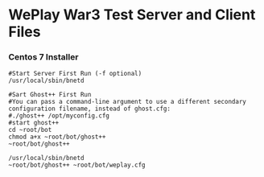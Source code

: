 # WePlay War3 Test Server and Client Files

### Centos 7 Installer


```
#Start Server First Run (-f optional)
/usr/local/sbin/bnetd

#Sart Ghost++ First Run
#You can pass a command-line argument to use a different secondary configuration filename, instead of ghost.cfg:
#./ghost++ /opt/myconfig.cfg
#start ghost++
cd ~root/bot
chmod a+x ~root/bot/ghost++
~root/bot/ghost++
```
```
/usr/local/sbin/bnetd
~root/bot/ghost++ ~root/bot/weplay.cfg
```
